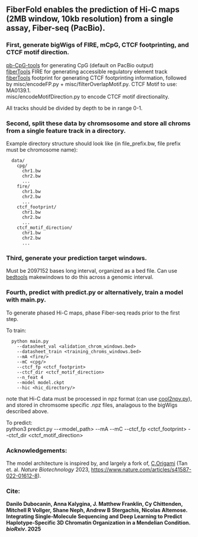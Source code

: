 ## FiberFold enables the prediction of Hi-C maps (2MB window, 10kb resolution) from a single assay, Fiber-seq (PacBio).  
  
### First, generate bigWigs of FIRE, mCpG, CTCF footprinting, and CTCF motif direction.  
  [pb-CpG-tools](https://github.com/PacificBiosciences/pb-CpG-tools) for generating CpG (default on PacBio output)  
  [fiberTools](https://github.com/fiberseq/fibertools-rs) FIRE for generating accessible regulatory element track  
  [fiberTools](https://github.com/fiberseq/fibertools-rs) footprint for generating CTCF footprinting information, followed by misc/encodeFP.py + misc/filterOverlapMotif.py. CTCF Motif to use: MA0139.1.  
  misc/encodeMotifDirection.py to encode CTCF motif directionality.   
  
  All tracks should be divided by depth to be in range 0-1.
   
### Second, split these data by chromsosome and store all chroms from a single feature track in a directory.  
  Example directory structure should look like (in file_prefix.bw, file prefix must be chromosome name):  
  
      data/
        cpg/
          chr1.bw
          chr2.bw
          ...
        fire/
          chr1.bw
          chr2.bw
          ...
        ctcf_footprint/
          chr1.bw
          chr2.bw
          ...
        ctcf_motif_direction/
          chr1.bw
          chr2.bw
          ...
            
### Third, generate your prediction target windows.   
  Must be 2097152 bases long interval, organized as a bed file. Can use [bedtools](https://github.com/arq5x/bedtools2) makewindows to do this across a genomic interval.
  
### Fourth, predict with predict.py or alternatively, train a model with main.py.   
  
To generate phased Hi-C maps, phase Fiber-seq reads prior to the first step.  

  To train:
  
      python main.py 
        --datasheet_val <alidation_chrom_windows.bed>
        --datasheet_train <training_chroms_windows.bed>
        --mA <fire/>
        --mC <cpg/>
        --ctcf_fp <ctcf_footprint>
        --ctcf_dir <ctcf_motif_direction>
        --n_feat 4
        --model model.ckpt
        --hic <hic_directory/>
  note that Hi-C data must be processed in npz format (can use [cool2npy.py](https://github.com/tanjimin/C.Origami/blob/main/src/corigami/preprocessing/cool2npy.py)), and stored in chromsome specific .npz files, analagous to the bigWigs described above.  
  
  To predict:  
      python3 predict.py 
      --<model_path>
      --mA <fire/>
      --mC <cpg/>
      --ctcf_fp <ctcf_footprint>
      --ctcf_dir <ctcf_motif_direction>



  
### Acknowledgements:  
The model architecture is inspired by, and largely a fork of, [C.Origami](https://github.com/tanjimin/C.Origami)  (Tan et. al. *Nature Biotechnology* 2023, https://www.nature.com/articles/s41587-022-01612-8).


### Cite:  
**Danilo Dubocanin, Anna Kalygina, J. Matthew Franklin, Cy Chittenden, Mitchell R Vollger, Shane Neph, Andrew B Stergachis, Nicolas Altemose. Integrating Single-Molecule Sequencing and Deep Learning to Predict Haplotype-Specific 3D Chromatin Organization in a Mendelian Condition. *bioRxiv*. 2025**




